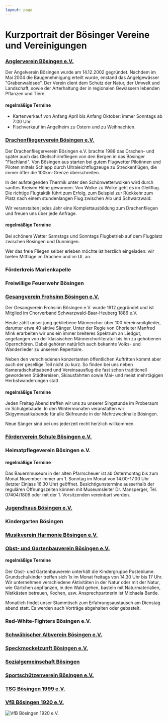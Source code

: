```yaml
---
layout: page
---
```


# Kurzportrait der Bösinger Vereine und Vereinigungen

### [Anglerverein Bösingen e.V.](http://www.angelverein-boesingen.de/)
Der Angelverein Bösingen wurde am 14.12.2002 gegründet. Nachdem im Mai 2004 die Baugenehmigung erteilt wurde, enstand das Angelgewässer "Grabenwaldsee". Der Verein dient dem Schutz der Natur, der Umwelt und Landschaft, sowie der Arterhaltung der in regionalen Gewässern lebenden Pflanzen und Tiere.

#### regelmäßige Termine
* Kartenverkauf von Anfang April bis Anfang Oktober: immer Sonntags ab 7:00 Uhr
* Fischverkauf im Angelheim zu Ostern und zu Weihnachten.

### [Drachenfliegerverein Bösingen e.V.](https://www.dfvb.de/)
Der Drachenfliegerverein Bösingen e.V. brachte 1988 das Drachen- und später auch das Gleitschirmfliegen von den Bergen in das Bösinger "Flachland". Von Bösingen aus starten bei gutem Flugwetter Pilotinnen und Piloten mittels Schlepp durch Ultraleichtflugzeuge zu Streckenflügen, die immer öfter die 100km-Grenze überschreiten.

In der aufsteigenden Thermik unter den Schönwetterwolken wird durch sanftes Kreisen Höhe gewonnen. Von Wolke zu Wolke geht es im Gleitflug. Die richtige Flugtaktik führt zum Erfolg, zum Beispiel zur Rückkehr zum Platz nach einem stundenlangen Flug zwischen Alb und Schwarzwald.

Wir veranstalten jedes Jahr eine Komplettausbildung zum Drachenfliegen und freuen uns über jede Anfrage.

#### regelmäßige Termine
Bei schönem Wetter Samstags und Sonntags Flugbetrieb auf dem Flugplatz zwischen Bösingen und Dunningen.

Wer das freie Fliegen selber erleben möchte ist herzlich eingeladen: wir bieten Mitflüge im Drachen und im UL an.

### Förderkreis Marienkapelle

### Freiwillige Feuerwehr Bösingen

### [Gesangverein Frohsinn Bösingen e.V.](https://www.frohsinn-boesingen.de/)

Der Gesangverein Frohsinn Bösingen e.V. wurde 1912 gegründet und ist Mitglied im Chorverband Schwarzwald-Baar-Heuberg 1886 e.V.

Heute zählt unser jung gebliebene Männerchor über 100 Vereinsmitglieder, darunter  etwa 40 aktive Sänger. Unter der Regie von Chorleiter Manfred Mink erarbeiten wir uns ein immer breiteres Spektrum an Liedgut, angefangen von der klassischen Männerchorliteratur bis hin zu gehobenen Opernchören. Dabei gehören natürlich auch bekannte Volks- und Wanderlieder zu unserem  Repertoire.

Neben den verschiedenen konzertanten öffentlichen Auftritten kommt aber auch der gesellige Teil nicht zu kurz. So finden bei uns neben Kameradschaftsabend und Vereinsausflug die fast schon traditionell gewordenen Städtereisen, Skiausfahrten sowie Mai- und meist mehrtägigen Herbstwanderungen statt.

#### regelmäßige Termine
Jeden Freitag Abend treffen wir uns zu unserer Singstunde im Proberaum im Schulgebäude. In den Wintermonaten veranstalten wir Skigymnastikabende für alle Skifreunde in der Mehrzweckhalle Bösingen.

Neue Sänger sind bei uns jederzeit recht herzlich willkommen.

### [Förderverein Schule Bösingen e.V.](http://www.schule-boesingen.de/)

### Heimatpflegeverein Bösingen e.V.

#### regelmäßige Termine
Das Bauernmuseum in der alten Pfarrscheuer ist ab Ostermontag bis zum Monat November immer am 1. Sonntag im Monat von 14.00-17.00 Uhr (letzter Einlass 16.30 Uhr) geöffnet. Besichtigunstermine ausserhalb der regulären Öffnungszeiten können mit Museumsleiter Dr. Mansperger, Tel. 07404/1806 oder mit der 1. Vorsitzenden vereinbart werden.

### [Jugendhaus Bösingen e.V.](https://www.facebook.com/people/Jugendhaus-B%C3%B6singen/100064362444322/)

### Kindergarten Bösingen

### [Musikverein Harmonie Bösingen e.V.](https://www.mvhb.de/)

### [Obst- und Gartenbauverein Bösingen e.V.](https://www.ogv-boesingen.de/)

#### regelmäßige Termine
Der Obst- und Gartenbauverein unterhält die Kindergruppe Pusteblume. Grundschulkinder treffen sich 1x im Monat freitags von 14.30 Uhr bis 17 Uhr. Wir unternehmen verschiedene Aktivitäten in der Natur oder mit der Natur, wie Gärtchen anpflanzen, in den Wald gehen, basteln mit Naturmaterialien, Nistkästen betreuen, Kochen, usw.
Ansprechpartnerin ist Michaela Bantle.

Monatlich findet unser Stammtisch zum Erfahrungsaustausch am Dienstag abend statt. Es werden auch Vorträge abgehalten oder gebastelt.

### Red-White-Fighters Bösingen e.V.

### [Schwäbischer Albverein Bösingen e.V.](https://boesingen.albverein.eu/)

### [Speckmockelzunft Bösingen e.V.](https://smzb.de/)

### [Sozialgemeinschaft Bösingen](https://se-eschach-neckar.drs.de/kirchengemeinden-der-seelsorgeeinheit/boesingen/sozialgemeinschaft.html)

### [Sportschützenverein Bösingen e.V.](https://www.ssv-boesingen.de/)

### [TSG Bösingen 1999 e.V.](https://www.tsg-bösingen.de/)

### [VfB Bösingen 1920 e.V.](https://www.vfb-boesingen.de/)

![VfB Bösingen 1920 e.V.](/img/logo-vfb-boesinen.jpg)





